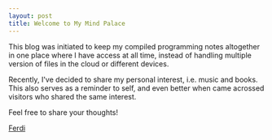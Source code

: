 ```yaml
---
layout: post
title: Welcome to My Mind Palace 
---
```


This blog was initiated to keep my compiled programming notes altogether in one place where I have access at all time, instead of handling multiple version of files in the cloud or different devices.

Recently, I've decided to share my personal interest, i.e. music and books. This also serves as a reminder to self, and even better when came acrossed visitors who shared the same interest.

Feel free to share your thoughts!

[Ferdi](https://ferdianap.github.io)
